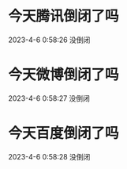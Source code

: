# 今天腾讯倒闭了吗

2023-4-6 0:58:26 没倒闭

# 今天微博倒闭了吗

2023-4-6 0:58:27 没倒闭

# 今天百度倒闭了吗

2023-4-6 0:58:28 没倒闭

